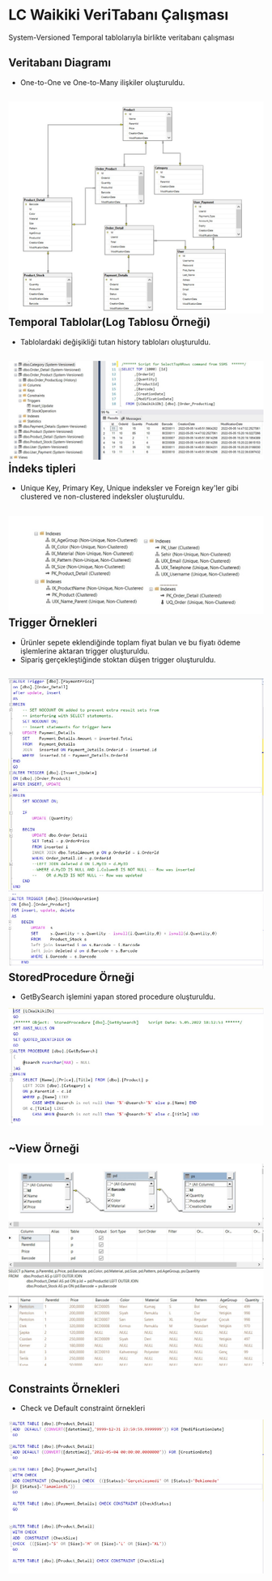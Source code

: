 # LC Waikiki VeriTabanı Çalışması
System-Versioned Temporal tablolarıyla birlikte veritabanı çalışması

**Veritabanı Diagramı**
---
* One-to-One ve One-to-Many ilişkiler oluşturuldu. 

![Diagram](https://raw.githubusercontent.com/179-LCWaikiki-Net-Bootcamp/KutayDemirelWeek3/main/Images/Diagram.jpg)
**Temporal Tablolar(Log Tablosu Örneği)**
--
* Tablolardaki değişikliği tutan history tabloları oluşturuldu.


![Diagram](https://raw.githubusercontent.com/179-LCWaikiki-Net-Bootcamp/KutayDemirelWeek3/main/Images/TemporalTable.jpg)
**İndeks tipleri**
---
* Unique Key, Primary Key, Unique indeksler ve Foreign key'ler gibi clustered ve non-clustered indeksler oluşturuldu.


![Index](https://raw.githubusercontent.com/179-LCWaikiki-Net-Bootcamp/KutayDemirelWeek3/main/Images/IndexTotal.jpg)
**Trigger Örnekleri**
---
* Ürünler sepete eklendiğinde toplam fiyat bulan ve bu fiyatı ödeme işlemlerine aktaran trigger oluşturuldu.
* Sipariş gerçekleştiğinde stoktan düşen trigger oluşturuldu.


![Trigger](https://raw.githubusercontent.com/179-LCWaikiki-Net-Bootcamp/KutayDemirelWeek3/main/Images/Trigger1.jpg)
![Trigger](https://raw.githubusercontent.com/179-LCWaikiki-Net-Bootcamp/KutayDemirelWeek3/main/Images/Trigger2.jpg)
**StoredProcedure Örneği**
---
* GetBySearch işlemini yapan stored procedure oluşturuldu.


![Sp](https://raw.githubusercontent.com/179-LCWaikiki-Net-Bootcamp/KutayDemirelWeek3/main/Images/StoredProcedureExample.jpg)

~**View Örneği**
---
![View](https://raw.githubusercontent.com/179-LCWaikiki-Net-Bootcamp/KutayDemirelWeek3/main/Images/ViewExample.jpg)

**Constraints Örnekleri**
---
* Check ve Default constraint örnekleri

![Constraint](https://raw.githubusercontent.com/179-LCWaikiki-Net-Bootcamp/KutayDemirelWeek3/main/Images/Constraints.jpg)


